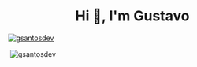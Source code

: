 <h1 align="center">Hi 👋, I'm Gustavo</h1>
<p align="left"> <a href="https://github.com/ryo-ma/github-profile-trophy"><img src="https://github-profile-trophy.vercel.app/?username=gsantosdev" alt="gsantosdev" /></a> </p>



<p>&nbsp;<img align="center" src="https://github-readme-stats.vercel.app/api?username=gsantosdev&show_icons=true&locale=en" alt="gsantosdev" /></p>
